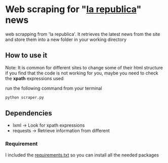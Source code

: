 # Web scraping for "[la republica](https://www.larepublica.co/)" news

web scrapping from 'la republica'. It retrieves the latest news from the site and store them into a new folder 
in your working directory

## How to use it
Note: It is common for different sites to change some of their html structure 
if you find that the code is not working for you, maybe you need to check the **xpath** expressions used

 run the following command from your terminal
````cmd
python scraper.py
````

## Dependencies
- lxml -> Look for xpath expressions
- requests -> Retrieve information from different 

### Requirement
I included the [requirements.txt](requirements.txt) so you can install all the needed packages